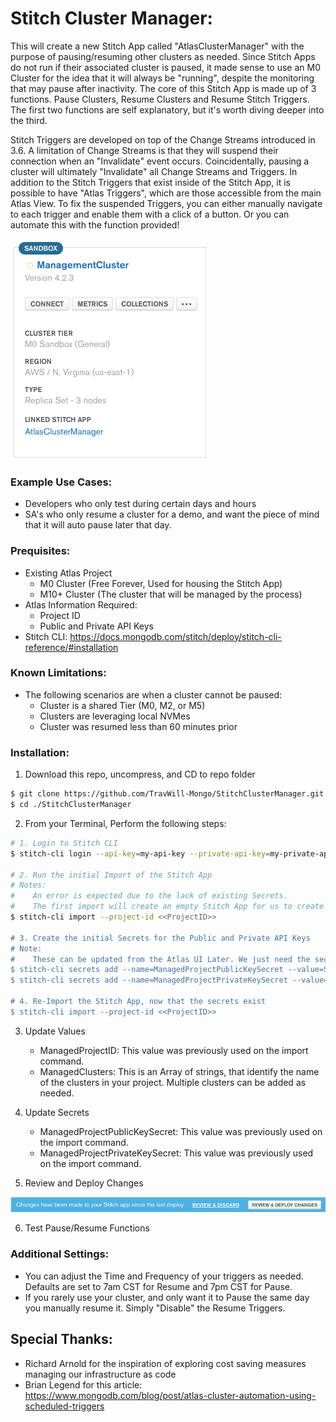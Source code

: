 # Stitch Cluster Manager:
This will create a new Stitch App called "AtlasClusterManager" with the purpose of pausing/resuming other clusters as needed. Since Stitch Apps do not run if their associated cluster is paused, it made sense to use an M0 Cluster for the idea that it will always be "running", despite the monitoring that may pause after inactivity. The core of this Stitch App is made up of 3 functions. Pause Clusters, Resume Clusters and Resume Stitch Triggers. The first two functions are self explanatory, but it's worth diving deeper into the third.

Stitch Triggers are developed on top of the Change Streams introduced in 3.6. A limitation of Change Streams is that they will suspend their connection when an "Invalidate" event occurs. Coincidentally, pausing a cluster will ultimately "Invalidate" all Change Streams and Triggers. In addition to the Stitch Triggers that exist inside of the Stitch App, it is possible to have "Atlas Triggers", which are those accessible from the main Atlas View. To fix the suspended Triggers, you can either manually navigate to each trigger and enable them with a click of a button. Or you can automate this with the function provided!

![Cluster](images/cluster.png)

### Example Use Cases:
- Developers who only test during certain days and hours
- SA's who only resume a cluster for a demo, and want the piece of mind that it will auto pause later that day.

### Prequisites:
- Existing Atlas Project
    - M0 Cluster (Free Forever, Used for housing the Stitch App)
    - M10+ Cluster (The cluster that will be managed by the process)
- Atlas Information Required:
    - Project ID
    - Public and Private API Keys
- Stitch CLI: https://docs.mongodb.com/stitch/deploy/stitch-cli-reference/#installation

### Known Limitations:
- The following scenarios are when a cluster cannot be paused:
    - Cluster is a shared Tier (M0, M2, or M5)
    - Clusters are leveraging local NVMes
    - Cluster was resumed less than 60 minutes prior

### Installation:
1. Download this repo, uncompress, and CD to repo folder
```sh
$ git clone https://github.com/TravWill-Mongo/StitchClusterManager.git
$ cd ./StitchClusterManager
```
2. From your Terminal, Perform the following steps:
```sh
# 1. Login to Stitch CLI
$ stitch-cli login --api-key=my-api-key --private-api-key=my-private-api-key

# 2. Run the initial Import of the Stitch App
# Notes: 
#    An error is expected due to the lack of existing Secrets.
#    The first import will create an empty Stitch App for us to create the secrets on.
$ stitch-cli import --project-id <<ProjectID>>

# 3. Create the initial Secrets for the Public and Private API Keys
# Note: 
#    These can be updated from the Atlas UI Later. We just need the secrets to exist for the import to succeed.
$ stitch-cli secrets add --name=ManagedProjectPublicKeySecret --value=SuperSecretValue!
$ stitch-cli secrets add --name=ManagedProjectPrivateKeySecret --value=SuperSecretValue!

# 4. Re-Import the Stitch App, now that the secrets exist
$ stitch-cli import --project-id <<ProjectID>>
```
3. Update Values
    - ManagedProjectID: This value was previously used on the import command.
    - ManagedClusters: This is an Array of strings, that identify the name of the clusters in your project. Multiple clusters can be added as needed.

4. Update Secrets
    - ManagedProjectPublicKeySecret: This value was previously used on the import command.
    - ManagedProjectPrivateKeySecret: This value was previously used on the import command.

5. Review and Deploy Changes

![Deploy](images/deploy.png)

6. Test Pause/Resume Functions

### Additional Settings:
- You can adjust the Time and Frequency of your triggers as needed. Defaults are set to 7am CST for Resume and 7pm CST for Pause.
- If you rarely use your cluster, and only want it to Pause the same day you manually resume it. Simply "Disable" the Resume Triggers.

## Special Thanks:
- Richard Arnold for the inspiration of exploring cost saving measures managing our infrastructure as code
- Brian Legend for this article: https://www.mongodb.com/blog/post/atlas-cluster-automation-using-scheduled-triggers
